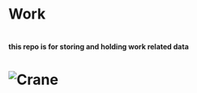 # Work
# <h4> this repo is for storing and holding work related data <h4/>
# ![Crane](https://user-images.githubusercontent.com/89050667/162014595-930cbd4d-38a9-42ae-934e-1878f387c6eb.png)

